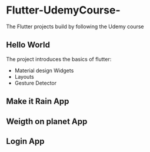 # Flutter-UdemyCourse-
The Flutter projects build by following the Udemy course

## Hello World 
The project introduces the basics of flutter:
- Material design Widgets
- Layouts
- Gesture Detector

## Make it Rain App

## Weigth on planet App

## Login App
